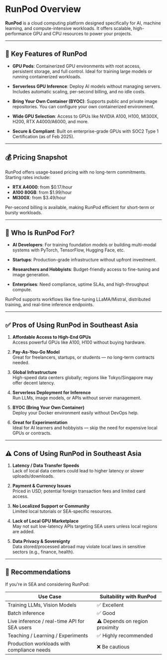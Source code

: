 # RunPod Overview

**RunPod** is a cloud computing platform designed specifically for AI, machine learning, and compute-intensive workloads. It offers scalable, high-performance GPU and CPU resources to power your projects.

---

## 🔧 Key Features of RunPod

- **GPU Pods**: Containerized GPU environments with root access, persistent storage, and full control. Ideal for training large models or running containerized workloads.

- **Serverless GPU Inference**: Deploy AI models without managing servers. Includes automatic scaling, per-second billing, and no idle costs.

- **Bring Your Own Container (BYOC)**: Supports public and private image repositories. You can configure your own containerized environment.

- **Wide GPU Selection**: Access to GPUs like NVIDIA A100, H100, MI300X, H200, RTX A4000/A6000, and more.

- **Secure & Compliant**: Built on enterprise-grade GPUs with SOC2 Type 1 Certification (as of Feb 2025).

---

## 💰 Pricing Snapshot

RunPod offers usage-based pricing with no long-term commitments. Starting rates include:

- **RTX A4000**: from $0.17/hour  
- **A100 80GB**: from $1.99/hour  
- **MI300X**: from $3.49/hour  

Per-second billing is available, making RunPod efficient for short-term or bursty workloads.

---

## 🎯 Who Is RunPod For?

- **AI Developers**: For training foundation models or building multi-modal systems with PyTorch, TensorFlow, Hugging Face, etc.

- **Startups**: Production-grade infrastructure without upfront investment.

- **Researchers and Hobbyists**: Budget-friendly access to fine-tuning and image generation.

- **Enterprises**: Need compliance, uptime SLAs, and high-throughput compute.

RunPod supports workflows like fine-tuning LLaMA/Mistral, distributed training, and real-time inference endpoints.

---

## ✅ Pros of Using RunPod in Southeast Asia

1. **Affordable Access to High-End GPUs**  
   Access powerful GPUs like A100, H100 without buying hardware.

2. **Pay-As-You-Go Model**  
   Great for freelancers, startups, or students — no long-term contracts needed.

3. **Global Infrastructure**  
   High-speed data centers globally; regions like Tokyo/Singapore may offer decent latency.

4. **Serverless Deployment for Inference**  
   Run LLMs, image models, or APIs without server management.

5. **BYOC (Bring Your Own Container)**  
   Deploy your Docker environment easily without DevOps help.

6. **Great for Experimentation**  
   Ideal for AI learners and hobbyists — skip the need for expensive local GPUs or contracts.

---

## ⚠️ Cons of Using RunPod in Southeast Asia

1. **Latency / Data Transfer Speeds**  
   Lack of local data centers could lead to higher latency or slower uploads/downloads.

2. **Payment & Currency Issues**  
   Priced in USD; potential foreign transaction fees and limited card access.

3. **No Localized Support or Community**  
   Limited local tutorials or SEA-specific resources.

4. **Lack of Local GPU Marketplace**  
   May not suit low-latency APIs targeting SEA users unless local regions are added.

5. **Data Privacy & Sovereignty**  
   Data stored/processed abroad may violate local laws in sensitive sectors (e.g., finance, health).

---

## 🎯 Recommendations

If you're in SEA and considering RunPod:

| Use Case                                       | Suitability with RunPod       |
|-----------------------------------------------|-------------------------------|
| Training LLMs, Vision Models                  | ✅ Excellent                   |
| Batch inference                               | ✅ Good                        |
| Live inference / real-time API for SEA users  | ⚠️ Depends on region proximity |
| Teaching / Learning / Experiments             | ✅ Highly recommended          |
| Production workloads with compliance needs    | ❌ Be cautious                 |
